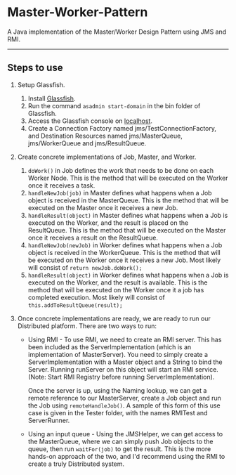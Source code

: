 # Master-Worker-Pattern
A Java implementation of the Master/Worker Design Pattern using JMS and RMI. 

---

## Steps to use

1. Setup Glassfish.
   1. Install [Glassfish](http://glassfish.java.net/download.html).
   2. Run the command ```asadmin start-domain``` in the bin folder of Glassfish.
   3. Access the Glassfish console on [localhost](http://localhost:4848).
   4. Create a Connection Factory named jms/TestConnectionFactory, and Destination Resources named jms/MasterQueue, jms/WorkerQueue and jms/ResultQueue.

2. Create concrete implementations of Job, Master, and Worker. 
   1. ```doWork()``` in Job defines the work that needs to be done on each Worker Node. This is the method that will be executed on the Worker once it receives a task. 
   2. ```handleNewJob(job)``` in Master defines what happens when a Job object is received in the MasterQueue. This is the method that will be executed on the Master once it receives a new Job.
   3. ```handleResult(object)``` in Master defines what happens when a Job is executed on the Worker, and the result is placed on the ResultQueue. This is the method that will be executed on the Master once it receives a result on the ResultQueue.
   4. ```handleNewJob(newJob)``` in Worker defines what happens when a Job object is received in the WorkerQueue. This is the method that will be executed on the Worker once it receives a new Job. Most likely will consist of ```return newJob.doWork();```
   5. ```handleResult(object)``` in Worker defines what happens when a Job is executed on the Worker, and the result is available. This is the method that will be executed on the Worker once it a job has completed execution. Most likely will consist of ```this.addToResultQueue(result);```

3. Once concrete implementations are ready, we are ready to run our Distributed platform. There are two ways to run:
    * Using RMI - To use RMI, we need to create an RMI server. This has been included as the ServerImplementation (which is an implementation of MasterServer). You need to simply create a ServerImplementation with a Master object and a String to bind the Server. Running runServer on this object will start an RMI service. (Note: Start RMI Registry before running ServerImplementation).
    
        Once the server is up, using the Naming lookup, we can get a remote reference to our MasterServer, create a Job object and run the Job using ```remoteHandleJob()```. A sample of this form of this use case is given in the Tester folder, with the names RMITest and ServerRunner. 
    
    * Using an input queue - Using the JMSHelper, we can get access to the MasterQueue, where we can simply push Job objects to the queue, then run ```waitFor(job)``` to get the result. This is the more hands-on approach of the two, and I'd recommend using the RMI to create a truly Distributed system.
